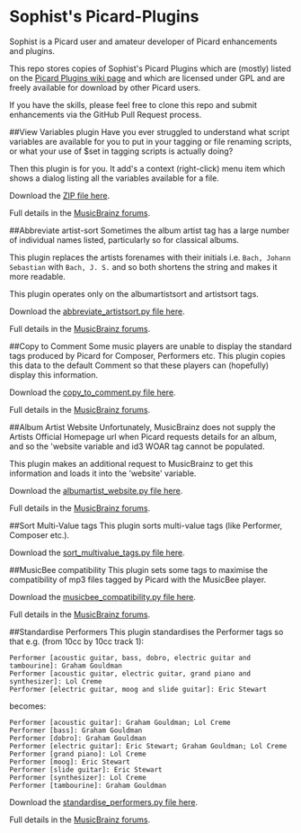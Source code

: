 # Sophist's Picard-Plugins

Sophist is a Picard user and amateur developer of Picard enhancements and plugins.

This repo stores copies of Sophist's Picard Plugins which are (mostly) listed on the [Picard Plugins wiki page](http://musicbrainz.org/doc/MusicBrainz_Picard/Plugins) and which are licensed under GPL and are freely available for download by other Picard users.

If you have the skills, please feel free to clone this repo and submit enhancements via the GitHub Pull Request process.

##View Variables plugin
Have you ever struggled to understand what script variables are available for you to put in your tagging or file renaming scripts, or what your use of $set in tagging scripts is actually doing?

Then this plugin is for you. It add's a context (right-click) menu item which shows a dialog listing all the variables available for a file.

Download the [ZIP file here](https://github.com/Sophist-UK/Picard-Plugins/raw/master/viewvariables.zip).

Full details in the [MusicBrainz forums](http://forums.musicbrainz.org/viewtopic.php?id=4886).

##Abbreviate artist-sort
Sometimes the album artist tag has a large number of individual names listed, particularly so for classical albums.

This plugin replaces the artists forenames with their initials i.e. `Bach, Johann Sebastian` with `Bach, J. S.` and so both shortens the string and makes it more readable.

This plugin operates only on the albumartistsort and artistsort tags.

Download the [abbreviate_artistsort.py file here](https://github.com/Sophist-UK/Picard-Plugins/raw/master/abbreviate_artistsort.py).

Full details in the [MusicBrainz forums](http://forums.musicbrainz.org/viewtopic.php?id=4893).

##Copy to Comment
Some music players are unable to display the standard tags produced by Picard for Composer, Performers etc.
This plugin copies this data to the default Comment so that these players can (hopefully) display this information.

Download the [copy_to_comment.py file here](https://github.com/Sophist-UK/Picard-Plugins/raw/master/copy_to_comment.py).

Full details in the [MusicBrainz forums](http://forums.musicbrainz.org/viewtopic.php?id=4895).

##Album Artist Website
Unfortunately, MusicBrainz does not supply the Artists Official Homepage url when Picard requests details for an album, and so the 'website variable and id3 WOAR tag cannot be populated.

This plugin makes an additional request to MusicBrainz to get this information and loads it into the 'website' variable.

Download the [albumartist_website.py file here](https://github.com/Sophist-UK/Picard-Plugins/raw/master/albumartist_website.py).

Full details in the [MusicBrainz forums](http://forums.musicbrainz.org/viewtopic.php?id=4906).

##Sort Multi-Value tags
This plugin sorts multi-value tags (like Performer, Composer etc.).

Download the [sort_multivalue_tags.py file here](https://github.com/Sophist-UK/Picard-Plugins/raw/master/sort_multivalue_tags.py).

##MusicBee compatibility
This plugin sets some tags to maximise the compatibility of mp3 files tagged by Picard with the MusicBee player.

Download the [musicbee_compatibility.py file here](https://github.com/Sophist-UK/Picard-Plugins/raw/master/musicbee_compatibility.py).

Full details in the [MusicBrainz forums](http://forums.musicbrainz.org/viewtopic.php?id=4903).

##Standardise Performers
This plugin standardises the Performer tags so that e.g. (from 10cc by 10cc track 1):
```
Performer [acoustic guitar, bass, dobro, electric guitar and tambourine]: Graham Gouldman
Performer [acoustic guitar, electric guitar, grand piano and synthesizer]: Lol Creme
Performer [electric guitar, moog and slide guitar]: Eric Stewart
```
becomes:
```
Performer [acoustic guitar]: Graham Gouldman; Lol Creme
Performer [bass]: Graham Gouldman
Performer [dobro]: Graham Gouldman
Performer [electric guitar]: Eric Stewart; Graham Gouldman; Lol Creme
Performer [grand piano]: Lol Creme
Performer [moog]: Eric Stewart
Performer [slide guitar]: Eric Stewart
Performer [synthesizer]: Lol Creme
Performer [tambourine]: Graham Gouldman
```

Download the [standardise_performers.py file here](https://github.com/Sophist-UK/Picard-Plugins/raw/master/standardise_performers.py).

Full details in the [MusicBrainz forums](http://forums.musicbrainz.org/viewtopic.php?id=4941).
